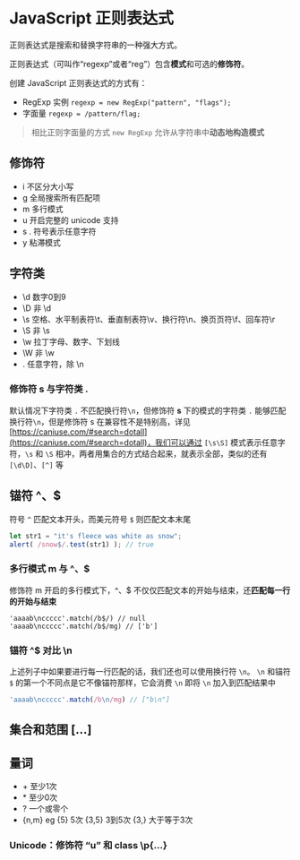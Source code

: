# JavaScript 正则表达式

正则表达式是搜索和替换字符串的一种强大方式。

正则表达式（可叫作“regexp”或者“reg”）包含**模式**和可选的**修饰符**。

创建 JavaScript 正则表达式的方式有：
- RegExp 实例 `regexp = new RegExp("pattern", "flags");`
- 字面量 `regexp = /pattern/flag;`

> 相比正则字面量的方式 `new RegExp` 允许从字符串中**动态地构造模式**

## 修饰符

- i 不区分大小写
- g 全局搜索所有匹配项
- m 多行模式
- u 开启完整的 unicode 支持
- s . 符号表示任意字符
- y 粘滞模式

## 字符类

- \d 数字0到9
- \D 非 \d
- \s 空格、水平制表符\t、垂直制表符\v、换行符\n、换页页符\f、回车符\r
- \S 非 \s
- \w 拉丁字母、数字、下划线
- \W 非 \w
- .  任意字符，除 \n

### 修饰符 s 与字符类 .
默认情况下字符类 `.` 不匹配换行符`\n`，但修饰符 **s** 下的模式的字符类 `.` 能够匹配换行符`\n`，但是修饰符 s 在兼容性不是特别高，详见 [https://caniuse.com/#search=dotall](https://caniuse.com/#search=dotall)，我们可以通过 `[\s\S]` 模式表示任意字符，`\s` 和 `\S` 相冲，两者用集合的方式结合起来，就表示全部，类似的还有 `[\d\D]`、`[^]` 等

## 锚符 ^、$

符号 `^` 匹配文本开头，而美元符号 `$` 则匹配文本末尾

```javascript
let str1 = "it's fleece was white as snow";
alert( /snow$/.test(str1) ); // true
```

### 多行模式 m 与 ^、$

修饰符 m 开启的多行模式下，^、$ 不仅仅匹配文本的开始与结束，还**匹配每一行的开始与结束**

```
'aaaab\nccccc'.match(/b$/) // null
'aaaab\nccccc'.match(/b$/mg) // ['b']
```

### 锚符 ^$ 对比 \n

上述列子中如果要进行每一行匹配的话，我们还也可以使用换行符 `\n`。
`\n` 和锚符 `$` 的第一个不同点是它不像锚符那样，它会消费 `\n` 即将 `\n` 加入到匹配结果中

```javascript
'aaaab\nccccc'.match(/b\n/mg) // ["b\n"]
```

## 集合和范围 [...]

## 量词

- \+ 至少1次
- \* 至少0次
- ? 一个或零个
- {n,m} eg {5} 5次 {3,5} 3到5次 {3,} 大于等于3次




### Unicode：修饰符 “u” 和 class \p{...}


